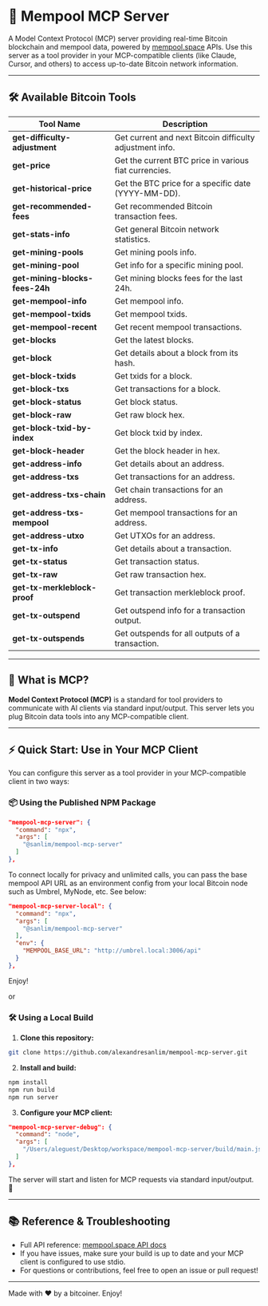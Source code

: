 # 🚀 Mempool MCP Server

A Model Context Protocol (MCP) server providing real-time Bitcoin blockchain and mempool data, powered by [mempool.space](https://mempool.space/) APIs. Use this server as a tool provider in your MCP-compatible clients (like Claude, Cursor, and others) to access up-to-date Bitcoin network information.

---

## 🛠️ Available Bitcoin Tools

| Tool Name | Description |
|-----------|-------------|
| **get-difficulty-adjustment** | Get current and next Bitcoin difficulty adjustment info. |
| **get-price** | Get the current BTC price in various fiat currencies. |
| **get-historical-price** | Get the BTC price for a specific date (YYYY-MM-DD). |
| **get-recommended-fees** | Get recommended Bitcoin transaction fees. |
| **get-stats-info** | Get general Bitcoin network statistics. |
| **get-mining-pools** | Get mining pools info. |
| **get-mining-pool** | Get info for a specific mining pool. |
| **get-mining-blocks-fees-24h** | Get mining blocks fees for the last 24h. |
| **get-mempool-info** | Get mempool info. |
| **get-mempool-txids** | Get mempool txids. |
| **get-mempool-recent** | Get recent mempool transactions. |
| **get-blocks** | Get the latest blocks. |
| **get-block** | Get details about a block from its hash. |
| **get-block-txids** | Get txids for a block. |
| **get-block-txs** | Get transactions for a block. |
| **get-block-status** | Get block status. |
| **get-block-raw** | Get raw block hex. |
| **get-block-txid-by-index** | Get block txid by index. |
| **get-block-header** | Get the block header in hex. |
| **get-address-info** | Get details about an address. |
| **get-address-txs** | Get transactions for an address. |
| **get-address-txs-chain** | Get chain transactions for an address. |
| **get-address-txs-mempool** | Get mempool transactions for an address. |
| **get-address-utxo** | Get UTXOs for an address. |
| **get-tx-info** | Get details about a transaction. |
| **get-tx-status** | Get transaction status. |
| **get-tx-raw** | Get raw transaction hex. |
| **get-tx-merkleblock-proof** | Get transaction merkleblock proof. |
| **get-tx-outspend** | Get outspend info for a transaction output. |
| **get-tx-outspends** | Get outspends for all outputs of a transaction. |

---

## 🤖 What is MCP?

**Model Context Protocol (MCP)** is a standard for tool providers to communicate with AI clients via standard input/output. This server lets you plug Bitcoin data tools into any MCP-compatible client.

---

## ⚡ Quick Start: Use in Your MCP Client

You can configure this server as a tool provider in your MCP-compatible client in two ways:

### 📦 Using the Published NPM Package

```json
"mempool-mcp-server": {
  "command": "npx",
  "args": [
    "@sanlim/mempool-mcp-server"
  ]
},
```

To connect locally for privacy and unlimited calls, you can pass the base mempool API URL as an environment config from your local Bitcoin node such as Umbrel, MyNode, etc. See below:

```json
"mempool-mcp-server-local": {
  "command": "npx",
  "args": [
    "@sanlim/mempool-mcp-server"
  ],
  "env": {
    "MEMPOOL_BASE_URL": "http://umbrel.local:3006/api"
  }
},
```

Enjoy!

or

### 🛠️ Using a Local Build

1. **Clone this repository:**

```bash
git clone https://github.com/alexandresanlim/mempool-mcp-server.git
```

2. **Install and build:**

```bash
npm install
npm run build
npm run server
```

3. **Configure your MCP client:**

```json
"mempool-mcp-server-debug": {
  "command": "node",
  "args": [
    "/Users/aleguest/Desktop/workspace/mempool-mcp-server/build/main.js"
  ]
},
```

The server will start and listen for MCP requests via standard input/output. 🎉

---

## 📚 Reference & Troubleshooting

- Full API reference: [mempool.space API docs](https://mempool.space/docs/api/rest)
- If you have issues, make sure your build is up to date and your MCP client is configured to use stdio.
- For questions or contributions, feel free to open an issue or pull request!

---

Made with ❤️ by a bitcoiner. Enjoy!
